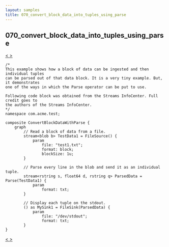 ```yaml
---
layout: samples
title: 070_convert_block_data_into_tuples_using_parse
---
```


## 070_convert_block_data_into_tuples_using_parse

<div class="sampleNav"><a class="button" href="../069_changing_map_value_during_iteration_ChangeCollectionValue.spl/"> < </a><a class="button" href="../071_java_native_functions_JavaNativeFunctions.spl/"> > </a>
</div>

~~~~~~
/*
This example shows how a block of data can be ingested and then individual tuples
can be parsed out of that data block. It is a very tiny example. But, it demonstrates
one of the ways in which the Parse operator can be put to use.

Following code block was obtained from the Streams InfoCenter. Full credit goes to
the authors of the Streams InfoCenter. 
*/
namespace com.acme.test;

composite ConvertBlockDataWithParse {
	graph
		// Read a block of data from a file.
		stream<blob b> TestData1 = FileSource() {
			param
				file: "test1.txt";
				format: block;
				blockSize: 1u;
		}
		
		// Parse every line in the blob and send it as an individual tuple.
		stream<rstring s, float64 d, rstring q> ParsedData = Parse(TestData1) {
			param
				format: txt;
		}
		
		// Display each tuple on the stdout.
		() as MySink1 = FileSink(ParsedData) {
			param
				file: "/dev/stdout";
				format: txt;
		}
}

~~~~~~

<div class="sampleNav"><a class="button" href="../069_changing_map_value_during_iteration_ChangeCollectionValue.spl/"> < </a><a class="button" href="../071_java_native_functions_JavaNativeFunctions.spl/"> > </a>
</div>

